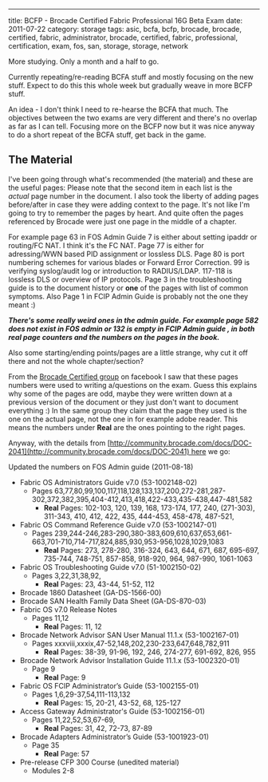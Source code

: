 ---
title: BCFP - Brocade Certified Fabric Professional 16G Beta Exam
date: 2011-07-22
category: storage
tags: asic, bcfa, bcfp, brocade, brocade, certified, fabric, administrator, brocade, certified, fabric, professional, certification, exam, fos, san, storage, storage, network

More studying. Only a month and a half to go.

Currently repeating/re-reading BCFA stuff and mostly focusing on the new stuff. Expect to do this this whole week but gradually weave in more BCFP stuff.

An idea - I don't think I need to re-hearse the BCFA that much. The objectives between the two exams are very different and there's no overlap as far as I can tell. Focusing more on the BCFP now but it was nice anyway to do a short repeat of the BCFA stuff, get back in the game.

## The Material

I've been going through what's recommended (the material) and these are the useful pages: Please note that the second item in each list is the _actual_ page number in the document. I also took the liberty of adding pages before/after in case they were adding context to the page. It's not like I'm going to try to remember the pages by heart. And quite often the pages referenced by Brocade were just one page in the middle of a chapter.

For example page 63 in FOS Admin Guide 7 is either about setting ipaddr or routing/FC NAT. I think it's the FC NAT. Page 77 is either for adressing/WWN based PID assignment or lossless DLS. Page 80 is port numbering schemes for various blades or Forward Error Correction. 99 is verifying syslog/audit log or introduction to RADIUS/LDAP. 117-118 is lossless DLS or overview of IP protocols. Page 3 in the troubleshooting guide is to the document history or **one** of the pages with list of common symptoms. Also Page 1 in FCIP Admin Guide is probably not the one they meant :)

**_There's some really weird ones in the admin guide. For example page 582 does not exist in FOS admin or 132 is empty in FCIP Admin guide , in both real page counters and the numbers on the pages in the book._**

Also some starting/ending points/pages are a little strange, why cut it off there and not the whole chapter/section?

From the [Brocade Certified group](http://www.facebook.com/pages/Brocade-Certified/161604617227755 "link to facebook") on facebook I saw that these pages numbers were used to writing a/questions on the exam. Guess this explains why some of the pages are odd, maybe they were written down at a previous version of the document or they just don't want to document everything :) In the same group they claim that the page they used is the one on the actual page, not the one in for example adobe reader. This means the numbers under **Real** are the ones pointing to the right pages.

Anyway, with the details from [http://community.brocade.com/docs/DOC-2041](http://community.brocade.com/docs/DOC-2041) here we go:

Updated the numbers on FOS Admin guide (2011-08-18)

- Fabric OS Administrators Guide v7.0 (53-1002148-02)
  - Pages 63,77,80,99,100,117,118,128,133,137,200,272-281,287-302,372,382,395,404-412,413,418,422-433,435-438,447-481,582
    - **Real** Pages: 102-103, 120, 139, 168, 173-174, 177, 240, (271-303), 311-343, 410, 412, 422, 435, 444-453, 458-478, 487-521,
- Fabric OS Command Reference Guide v7.0 (53-1002147-01)
  - Pages 239,244-246,283-290,380-383,609,610,637,653,661-663,701-710,714-717,824,885,930,953-956,1028,1029,1083
    - **Real** Pages: 273, 278-280, 316-324, 643, 644, 671, 687, 695-697, 735-744, 748-751, 857-858, 918-920, 964, 987-990, 1061-1063
- Fabric OS Troubleshooting Guide v7.0 (51-1002150-02)
  - Pages 3,22,31,38,92,
    - **Real** Pages: 23, 43-44, 51-52, 112
- Brocade 1860 Datasheet (GA-DS-1566-00)
- Brocade SAN Health Family Data Sheet (GA-DS-870-03)
- Fabric OS v7.0 Release Notes
  - Pages 11,12
    - **Real** Pages: 11, 12
- Brocade Network Advisor SAN User Manual 11.1.x (53-1002167-01)
  - Pages xxxviii,xxxix,47-52,148,202,230-233,647,648,782,911
    - **Real** Pages: 38-39, 91-96, 192, 246, 274-277, 691-692, 826, 955
- Brocade Network Advisor Installation Guide 11.1.x (53-1002320-01)
  - Page 9
    - **Real** Page: 9
- Fabric OS FCIP Administrator’s Guide (53-1002155-01)
  - Pages 1,6,29-37,54,111-113,132
    - **Real** Pages: 15, 20-21, 43-52, 68, 125-127
- Access Gateway Administrator's Guide (53-1002156-01)
  - Pages 11,22,52,53,67-69,
    - **Real** Pages: 31, 42, 72-73, 87-89
- Brocade Adapters Administrator’s Guide (53-1001923-01)
  - Page 35
    - **Real** Page: 57
- Pre-release CFP 300 Course (unedited material)
  - Modules 2-8
